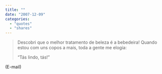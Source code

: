 ```yaml
---
title: ""
date: "2007-12-09"
categories: 
  - "quotes"
  - "shares"
---
```


> Descobri que o melhor tratamento de beleza é a bebedeira! Quando estou com uns copos a mais, toda a gente me elogia:
> 
> “Tás lindo, tás!”

(E-mail)
